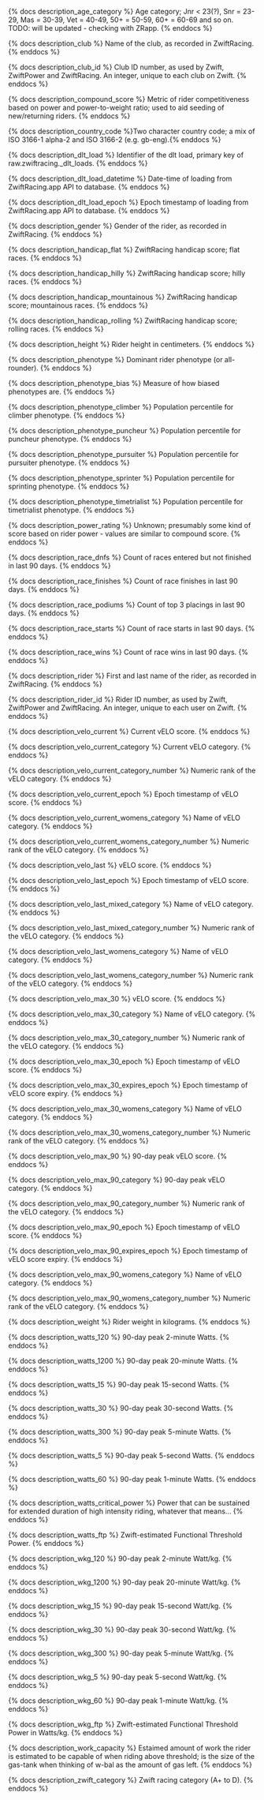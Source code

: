 {% docs description_age_category %}
Age category; Jnr < 23(?), Snr = 23-29, Mas = 30-39, Vet = 40-49, 50+ = 50-59, 60+ = 60-69 and so on. TODO: will be updated - checking with ZRapp.
{% enddocs %}

{% docs description_club %}
Name of the club, as recorded in ZwiftRacing.
{% enddocs %}

{% docs description_club_id %}
Club ID number, as used by Zwift, ZwiftPower and ZwiftRacing. An integer, unique to each club on Zwift.
{% enddocs %}

{% docs description_compound_score %}
Metric of rider competitiveness based on power and power-to-weight ratio; used to aid seeding of new/returning riders.
{% enddocs %}

{% docs description_country_code %}Two character country code; a mix of ISO 3166-1 alpha-2 and ISO 3166-2 (e.g. gb-eng).{% enddocs %}

{% docs description_dlt_load %}
Identifier of the dlt load, primary key of raw.zwiftracing._dlt_loads.
{% enddocs %}

{% docs description_dlt_load_datetime %}
Date-time of loading from ZwiftRacing.app API to database.
{% enddocs %}

{% docs description_dlt_load_epoch %}
Epoch timestamp of loading from ZwiftRacing.app API to database.
{% enddocs %}

{% docs description_gender %}
Gender of the rider, as recorded in ZwiftRacing.
{% enddocs %}

{% docs description_handicap_flat %}
ZwiftRacing handicap score; flat races.
{% enddocs %}

{% docs description_handicap_hilly %}
ZwiftRacing handicap score; hilly races.
{% enddocs %}

{% docs description_handicap_mountainous %}
ZwiftRacing handicap score; mountainous races.
{% enddocs %}

{% docs description_handicap_rolling %}
ZwiftRacing handicap score; rolling races.
{% enddocs %}

{% docs description_height %}
Rider height in centimeters.
{% enddocs %}

{% docs description_phenotype %}
Dominant rider phenotype (or all-rounder).
{% enddocs %}

{% docs description_phenotype_bias %}
Measure of how biased phenotypes are.
{% enddocs %}

{% docs description_phenotype_climber %}
Population percentile for climber phenotype.
{% enddocs %}

{% docs description_phenotype_puncheur %}
Population percentile for puncheur phenotype.
{% enddocs %}

{% docs description_phenotype_pursuiter %}
Population percentile for pursuiter phenotype.
{% enddocs %}

{% docs description_phenotype_sprinter %}
Population percentile for sprinting phenotype.
{% enddocs %}

{% docs description_phenotype_timetrialist %}
Population percentile for timetrialist phenotype.
{% enddocs %}

{% docs description_power_rating %}
Unknown; presumably some kind of score based on rider power - values are similar to compound score.
{% enddocs %}

{% docs description_race_dnfs %}
Count of races entered but not finished in last 90 days.
{% enddocs %}

{% docs description_race_finishes %}
Count of race finishes in last 90 days.
{% enddocs %}

{% docs description_race_podiums %}
Count of top 3 placings in last 90 days.
{% enddocs %}

{% docs description_race_starts %}
Count of race starts in last 90 days.
{% enddocs %}

{% docs description_race_wins %}
Count of race wins in last 90 days.
{% enddocs %}

{% docs description_rider %}
First and last name of the rider, as recorded in ZwiftRacing.
{% enddocs %}

{% docs description_rider_id %}
Rider ID number, as used by Zwift, ZwiftPower and ZwiftRacing. An integer, unique to each user on Zwift.
{% enddocs %}

{% docs description_velo_current %}
Current vELO score.
{% enddocs %}

{% docs description_velo_current_category %}
Current vELO category.
{% enddocs %}

{% docs description_velo_current_category_number %}
Numeric rank of the vELO category.
{% enddocs %}

{% docs description_velo_current_epoch %}
Epoch timestamp of vELO score.
{% enddocs %}

{% docs description_velo_current_womens_category %}
Name of vELO category.
{% enddocs %}

{% docs description_velo_current_womens_category_number %}
Numeric rank of the vELO category.
{% enddocs %}

{% docs description_velo_last %}
vELO score.
{% enddocs %}

{% docs description_velo_last_epoch %}
Epoch timestamp of vELO score.
{% enddocs %}

{% docs description_velo_last_mixed_category %}
Name of vELO category.
{% enddocs %}

{% docs description_velo_last_mixed_category_number %}
Numeric rank of the vELO category.
{% enddocs %}

{% docs description_velo_last_womens_category %}
Name of vELO category.
{% enddocs %}

{% docs description_velo_last_womens_category_number %}
Numeric rank of the vELO category.
{% enddocs %}

{% docs description_velo_max_30 %}
vELO score.
{% enddocs %}

{% docs description_velo_max_30_category %}
Name of vELO category.
{% enddocs %}

{% docs description_velo_max_30_category_number %}
Numeric rank of the vELO category.
{% enddocs %}

{% docs description_velo_max_30_epoch %}
Epoch timestamp of vELO score.
{% enddocs %}

{% docs description_velo_max_30_expires_epoch %}
Epoch timestamp of vELO score expiry.
{% enddocs %}

{% docs description_velo_max_30_womens_category %}
Name of vELO category.
{% enddocs %}

{% docs description_velo_max_30_womens_category_number %}
Numeric rank of the vELO category.
{% enddocs %}

{% docs description_velo_max_90 %}
90-day peak vELO score.
{% enddocs %}

{% docs description_velo_max_90_category %}
90-day peak vELO category.
{% enddocs %}

{% docs description_velo_max_90_category_number %}
Numeric rank of the vELO category.
{% enddocs %}

{% docs description_velo_max_90_epoch %}
Epoch timestamp of vELO score.
{% enddocs %}

{% docs description_velo_max_90_expires_epoch %}
Epoch timestamp of vELO score expiry.
{% enddocs %}

{% docs description_velo_max_90_womens_category %}
Name of vELO category.
{% enddocs %}

{% docs description_velo_max_90_womens_category_number %}
Numeric rank of the vELO category.
{% enddocs %}

{% docs description_weight %}
Rider weight in kilograms.
{% enddocs %}

{% docs description_watts_120 %}
90-day peak 2-minute Watts.
{% enddocs %}

{% docs description_watts_1200 %}
90-day peak 20-minute Watts.
{% enddocs %}

{% docs description_watts_15 %}
90-day peak 15-second Watts.
{% enddocs %}

{% docs description_watts_30 %}
90-day peak 30-second Watts.
{% enddocs %}

{% docs description_watts_300 %}
90-day peak 5-minute Watts.
{% enddocs %}

{% docs description_watts_5 %}
90-day peak 5-second Watts.
{% enddocs %}

{% docs description_watts_60 %}
90-day peak 1-minute Watts.
{% enddocs %}

{% docs description_watts_critical_power %}
Power that can be sustained for extended duration of high intensity riding, whatever that means...
{% enddocs %}

{% docs description_watts_ftp %}
Zwift-estimated Functional Threshold Power.
{% enddocs %}

{% docs description_wkg_120 %}
90-day peak 2-minute Watt/kg.
{% enddocs %}

{% docs description_wkg_1200 %}
90-day peak 20-minute Watt/kg.
{% enddocs %}

{% docs description_wkg_15 %}
90-day peak 15-second Watt/kg.
{% enddocs %}

{% docs description_wkg_30 %}
90-day peak 30-second Watt/kg.
{% enddocs %}

{% docs description_wkg_300 %}
90-day peak 5-minute Watt/kg.
{% enddocs %}

{% docs description_wkg_5 %}
90-day peak 5-second Watt/kg.
{% enddocs %}

{% docs description_wkg_60 %}
90-day peak 1-minute Watt/kg.
{% enddocs %}

{% docs description_wkg_ftp %}
Zwift-estimated Functional Threshold Power in Watts/kg.
{% enddocs %}

{% docs description_work_capacity %}
Estaimed amount of work the rider is estimated to be capable of when riding above threshold; is the size of the gas-tank when thinking of w-bal as the amount of gas left.
{% enddocs %}

{% docs description_zwift_category %}
Zwift racing category (A+ to D).
{% enddocs %}
